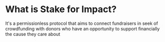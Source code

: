 # What is Stake for Impact?

It's a permissionless protocol that aims to connect fundraisers in seek of crowdfunding with donors who have an opportunity to support financially the cause they care about&#x20;
